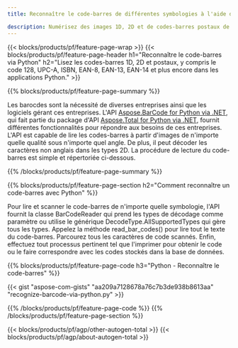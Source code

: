 ```yaml
---
title: Reconnaître le code-barres de différentes symbologies à l'aide de Python 

description: Numérisez des images 1D, 2D et de codes-barres postaux de diverses symbologies, y compris 128 et QR en Python en utilisant quelques lignes de code 
---
```


{{< blocks/products/pf/feature-page-wrap >}}
{{< blocks/products/pf/feature-page-header h1="Reconnaître le code-barres via Python" h2="Lisez les codes-barres 1D, 2D et postaux, y compris le code 128, UPC-A, ISBN, EAN-8, EAN-13, EAN-14 et plus encore dans les applications Python." >}}

{{% blocks/products/pf/feature-page-summary %}}

Les barocdes sont la nécessité de diverses entreprises ainsi que les logiciels gérant ces entreprises. L'API [Aspose.BarCode for Python via .NET](https://products.aspose.com/barcode/python-net/), qui fait partie du package d'API [Aspose.Total for Python via .NET](https://products.aspose.com/total/python-net/), fournit différentes fonctionnalités pour répondre aux besoins de ces entreprises. L'API est capable de lire les codes-barres à partir d'images de n'importe quelle qualité sous n'importe quel angle. De plus, il peut décoder les caractères non anglais dans les types 2D. La procédure de lecture du code-barres est simple et répertoriée ci-dessous.

{{% /blocks/products/pf/feature-page-summary  %}}

{{% blocks/products/pf/feature-page-section  h2="Comment reconnaître un code-barres avec Python" %}}

Pour lire et scanner le code-barres de n'importe quelle symbologie, l'API fournit la classe BarCodeReader qui prend les types de décodage comme paramètre ou utilise le générique DecodeType.AllSupportedTypes qui gère tous les types. Appelez la méthode read_bar_codes() pour lire tout le texte du code-barres. Parcourez tous les caractères de code scannés. Enfin, effectuez tout processus pertinent tel que l'imprimer pour obtenir le code ou le faire correspondre avec les codes stockés dans la base de données.

{{% blocks/products/pf/feature-page-code h3="Python - Reconnaître le code-barres" %}}

{{< gist "aspose-com-gists" "aa209a7128678a76c7b3de938b8613aa" "recognize-barcode-via-python.py" >}}

{{% /blocks/products/pf/feature-page-code  %}}
{{% /blocks/products/pf/feature-page-section %}}

{{< blocks/products/pf/agp/other-autogen-total >}}
{{< blocks/products/pf/agp/about-autogen-total >}}
